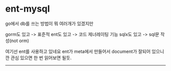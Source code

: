 # ent-mysql

go에서 db를 쓰는 방법이 뭐 여러개가 있겠지만

gorm도 있고 -> 표준적
ent도 있고 -> 코드 제너레이팅 기능
sqlx도 있고 -> sql문 작성(not orm)

여기선 ent를 사용하고 있네요
ent가 meta에서 만들어서 document가 잘되어 있으니깐
관심 있으면 한 번 읽어보면 될듯.

---
